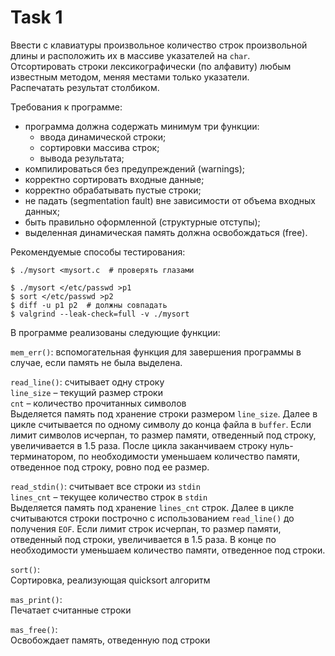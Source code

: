 # Task 1

Ввести с клавиатуры произвольное количество строк произвольной длины и расположить их в массиве указателей на `char`. <br>
Отсортировать строки лексикографически (по алфавиту) любым известным методом, меняя местами только указатели. <br>
Распечатать результат столбиком.

Требования к программе: 
- программа должна содержать минимум три функции: 
    - ввода динамической строки;
    - сортировки массива строк; 
    - вывода результата;
- компилироваться без предупреждений (warnings);
- корректно сортировать входные данные;
- корректно обрабатывать пустые строки;
- не падать (segmentation fault) вне зависимости от объема входных данных;
- быть правильно оформленной (структурные отступы);
- выделенная динамическая память должна освобождаться (free).

Рекомендуемые способы тестирования:

```shell
$ ./mysort <mysort.c  # проверять глазами

$ ./mysort </etc/passwd >p1
$ sort </etc/passwd >p2
$ diff -u p1 p2  # должны совпадать
$ valgrind --leak-check=full -v ./mysort
```

В программе реализованы следующие функции:

`mem_err()`: вспомогательная функция для завершения программы в случае, если память не была выделена. <br>

`read_line()`: считывает одну строку <br>
`line_size` – текущий размер строки <br>
`cnt` – количество прочитанных символов <br>
Выделяется память под хранение строки размером `line_size`.
Далее в цикле считывается по одному символу до конца файла в `buffer`.
Если лимит символов исчерпан, то размер памяти, отведенный под строку, увеличивается в 1.5 раза.
После цикла заканчиваем строку нуль-терминатором, по необходимости уменьшаем количество памяти, отведенное под строку, ровно под ее размер.

`read_stdin()`: считывает все строки из `stdin` <br>
`lines_cnt` – текущее количество строк в `stdin` <br>
Выделяется память под хранение `lines_cnt` строк. Далее в цикле считываются строки построчно с использованием `read_line()` до получения `EOF`. Если лимит строк исчерпан, то размер памяти, отведенный под строки, увеличивается в 1.5 раза. В конце по необходимости уменьшаем количество памяти, отведенное под строки.

`sort()`: <br>
Сортировка, реализующая quicksort алгоритм

`mas_print()`: <br>
Печатает считанные строки

`mas_free()`: <br>
Освобождает память, отведенную под строки






